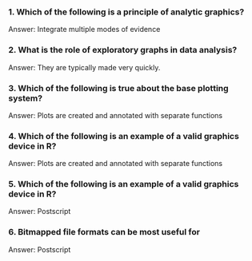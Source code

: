 ### 1. Which of the following is a principle of analytic graphics?

Answer: Integrate multiple modes of evidence

### 2. What is the role of exploratory graphs in data analysis?

Answer: They are typically made very quickly.

### 3. Which of the following is true about the base plotting system?

Answer: Plots are created and annotated with separate functions

### 4. Which of the following is an example of a valid graphics device in R?

Answer: Plots are created and annotated with separate functions

### 5. Which of the following is an example of a valid graphics device in R?

Answer: Postscript

### 6. Bitmapped file formats can be most useful for

Answer: Postscript
